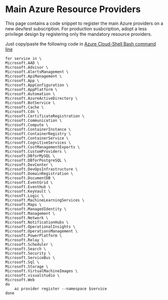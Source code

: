 # Main Azure Resource Providers

This page contains a code snippet to register the main Azure providers on a new dev/test subscription. For production susbcription, adopt a less privilege design by registering only the mandatory resource providers.


Just copy/paste the following code in [Azure Cloud-Shell Bash command line](https://learn.microsoft.com/en-us/azure/cloud-shell/get-started/classic?toc=%2Fcli%2Fazure%2Ftoc.json&bc=%2Fcli%2Fazure%2Fbreadcrumb%2Ftoc.json&tabs=azurecli)
```
for service in \
Microsoft.AAD \
Microsoft.Advisor \
Microsoft.AlertsManagement \
Microsoft.ApiManagement \
Microsoft.App \
Microsoft.AppConfiguration \
Microsoft.AppPlatform \
Microsoft.Automation \
Microsoft.AzureActiveDirectory \
Microsoft.BotService \
Microsoft.Cache \
Microsoft.Cdn \
Microsoft.CertificateRegistration \
Microsoft.Communication \
Microsoft.Compute \
Microsoft.ContainerInstance \
Microsoft.ContainerRegistry \
Microsoft.ContainerService \
Microsoft.CognitiveServices \
Microsoft.CostManagementExports \
Microsoft.CustomProviders \
Microsoft.DBforMySQL \
Microsoft.DBforPostgreSQL \
Microsoft.DevCenter \
Microsoft.DevOpsInfrastructure \
Microsoft.DomainRegistration \
Microsoft.DocumentDB \
Microsoft.EventGrid \
Microsoft.EventHub \
Microsoft.KeyVault \
Microsoft.Logic \
Microsoft.MachineLearningServices \
Microsoft.Maps \
Microsoft.ManagedIdentity \
Microsoft.Management \
Microsoft.Network \
Microsoft.NotificationHubs \
Microsoft.OperationalInsights \
Microsoft.OperationsManagement \
Microsoft.PowerPlatform \
Microsoft.Relay \
Microsoft.Scheduler \
Microsoft.Search \
Microsoft.Security \
Microsoft.ServiceBus \
Microsoft.Sql \
Microsoft.Storage \
Microsoft.VirtualMachineImages \
microsoft.visualstudio \
Microsoft.Web
do
    az provider register --namespace $service
done
```
